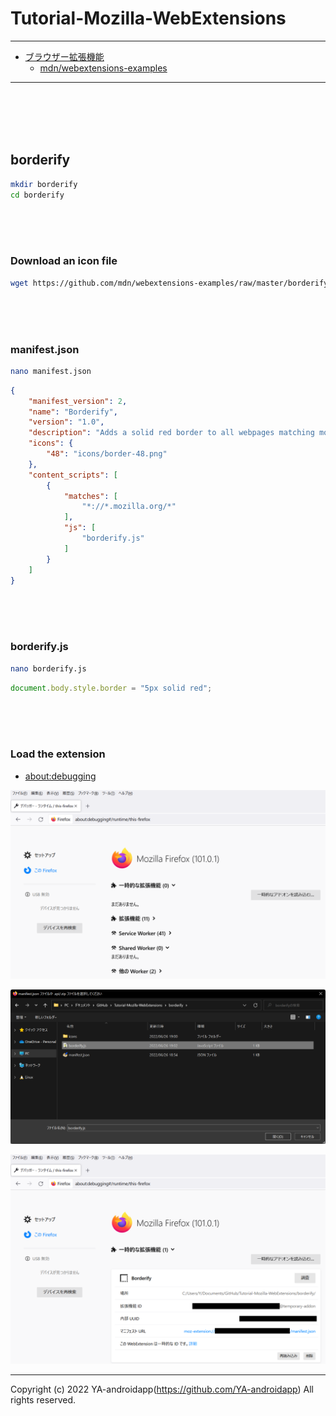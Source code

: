 # Tutorial-Mozilla-WebExtensions

---

* [ブラウザー拡張機能](https://developer.mozilla.org/ja/docs/Mozilla/Add-ons/WebExtensions)
  * [mdn/webextensions-examples](https://github.com/mdn/webextensions-examples)

---

<br><br><br><br>

## borderify

```bash
mkdir borderify
cd borderify
```

<br><br><br>

### Download an icon file

```bash
wget https://github.com/mdn/webextensions-examples/raw/master/borderify/icons/border-48.png -O icons/border-48.png
```

<br><br><br>

### manifest.json

```bash
nano manifest.json
```

```json
{
    "manifest_version": 2,
    "name": "Borderify",
    "version": "1.0",
    "description": "Adds a solid red border to all webpages matching mozilla.org.",
    "icons": {
        "48": "icons/border-48.png"
    },
    "content_scripts": [
        {
            "matches": [
                "*://*.mozilla.org/*"
            ],
            "js": [
                "borderify.js"
            ]
        }
    ]
}
```

<br><br><br>

### borderify.js

```bash
nano borderify.js
```

```js
document.body.style.border = "5px solid red";
```

<br><br><br>

### Load the extension

* [about:debugging](about:debugging)

![borderify01.png](img/borderify01.png "borderify01.png")

![borderify02.png](img/borderify02.png "borderify02.png")

![borderify03.png](img/borderify03.png "borderify03.png")

---

Copyright (c) 2022 YA-androidapp(https://github.com/YA-androidapp) All rights reserved.
